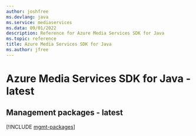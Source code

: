 ```yaml
---
author: joshfree
ms.devlang: java
ms.service: mediaservices
ms.data: 09/01/2022
description: Reference for Azure Media Services SDK for Java
ms.topic: reference
title: Azure Media Services SDK for Java
ms.author: jfree
---
```

# Azure Media Services SDK for Java - latest

## Management packages - latest
[!INCLUDE [mgmt-packages](media-services-mgmt-index.md)]